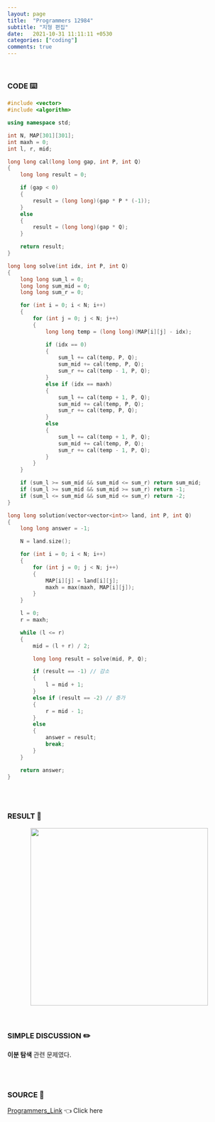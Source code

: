 ```yaml
---
layout: page
title:  "Programmers 12984"
subtitle: "지형 편집"
date:   2021-10-31 11:11:11 +0530
categories: ["coding"]
comments: true
---
```


<br>

### CODE ⌨️

```c++
#include <vector>
#include <algorithm>

using namespace std;

int N, MAP[301][301];
int maxh = 0;
int l, r, mid;

long long cal(long long gap, int P, int Q)
{
	long long result = 0;

	if (gap < 0)
	{
		result = (long long)(gap * P * (-1));
	}
	else
	{
		result = (long long)(gap * Q);
	}

	return result;
}

long long solve(int idx, int P, int Q)
{
	long long sum_l = 0;
	long long sum_mid = 0;
	long long sum_r = 0;

	for (int i = 0; i < N; i++)
	{
		for (int j = 0; j < N; j++)
		{
			long long temp = (long long)(MAP[i][j] - idx);

			if (idx == 0)
			{
				sum_l += cal(temp, P, Q);
				sum_mid += cal(temp, P, Q);
				sum_r += cal(temp - 1, P, Q);
			}
			else if (idx == maxh)
			{
				sum_l += cal(temp + 1, P, Q);
				sum_mid += cal(temp, P, Q);
				sum_r += cal(temp, P, Q);
			}
			else
			{
				sum_l += cal(temp + 1, P, Q);
				sum_mid += cal(temp, P, Q);
				sum_r += cal(temp - 1, P, Q);
			}
		}
	}

	if (sum_l >= sum_mid && sum_mid <= sum_r) return sum_mid;
	if (sum_l >= sum_mid && sum_mid >= sum_r) return -1;
	if (sum_l <= sum_mid && sum_mid <= sum_r) return -2;
}

long long solution(vector<vector<int>> land, int P, int Q)
{
	long long answer = -1;

	N = land.size();

	for (int i = 0; i < N; i++)
	{
		for (int j = 0; j < N; j++)
		{
            MAP[i][j] = land[i][j];
			maxh = max(maxh, MAP[i][j]);
		}
	}

	l = 0;
	r = maxh;

	while (l <= r)
	{
		mid = (l + r) / 2;

		long long result = solve(mid, P, Q);

		if (result == -1) // 감소
		{
			l = mid + 1;
		}
		else if (result == -2) // 증가
		{
			r = mid - 1;
		}
		else
		{
			answer = result;
			break;
		}
	}

	return answer;
}
```  

<br>
<br>

### RESULT 💛

<img src="{{ '/assets/programmers/p12984r.jpg' }}" style="width: 400px; height: auto; margin-left: auto; margin-right: auto; display: block;">  

<br>
<br>

### SIMPLE DISCUSSION ✏️

**이분 탐색** 관련 문제였다.  

<br>
<br>

### SOURCE 💎

[Programmers_Link][link] 👈 Click here  

<br>

<script src="https://utteranc.es/client.js"
        repo="DCherish/DCherish.github.io"
        issue-term="pathname"
        theme="boxy-light"
        crossorigin="anonymous"
        async>
</script>

[link]: https://programmers.co.kr/learn/courses/30/lessons/12984